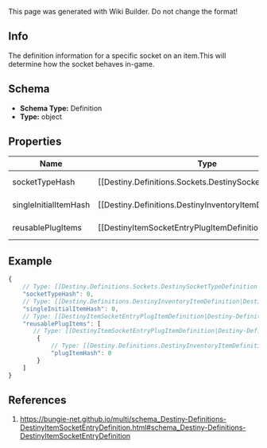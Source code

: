 <span class="wiki-builder">This page was generated with Wiki Builder. Do not change the format!</span>

## Info
The definition information for a specific socket on an item.This will determine how the socket behaves in-game.

## Schema
* **Schema Type:** Definition
* **Type:** object

## Properties
Name | Type | Description
---- | ---- | -----------
socketTypeHash | [[Destiny.Definitions.Sockets.DestinySocketTypeDefinition|Destiny-Definitions-Sockets-DestinySocketTypeDefinition]]:integer:uint32 | All sockets have a type, and this is the hash identifier for this particular type.Use it to look up the DestinySocketTypeDefinition: read there for more information onhow socket types affect the behavior of the socket.
singleInitialItemHash | [[Destiny.Definitions.DestinyInventoryItemDefinition|Destiny-Definitions-DestinyInventoryItemDefinition]]:integer:uint32 | If a valid hash, this is the hash identifier for the DestinyInventoryItemDefinitionrepresenting the Plug that will be initially inserted into the item on item creation.Otherwise, this Socket will either start without a plug inserted, or will have one randomlyinserted.
reusablePlugItems | [[DestinyItemSocketEntryPlugItemDefinition|Destiny-Definitions-DestinyItemSocketEntryPlugItemDefinition]]:Definition[] | This is a list of pre-determined plugs that can *always* be plugged into this socket, withoutthe character having the plug in their inventory. If this list is populated, you will not be allowed to plug an arbitrary item in the socket: youwill only be able to choose from one of these reusable plugs.

## Example
```javascript
{
    // Type: [[Destiny.Definitions.Sockets.DestinySocketTypeDefinition|Destiny-Definitions-Sockets-DestinySocketTypeDefinition]]:integer:uint32
    "socketTypeHash": 0,
    // Type: [[Destiny.Definitions.DestinyInventoryItemDefinition|Destiny-Definitions-DestinyInventoryItemDefinition]]:integer:uint32
    "singleInitialItemHash": 0,
    // Type: [[DestinyItemSocketEntryPlugItemDefinition|Destiny-Definitions-DestinyItemSocketEntryPlugItemDefinition]]:Definition[]
    "reusablePlugItems": [
       // Type: [[DestinyItemSocketEntryPlugItemDefinition|Destiny-Definitions-DestinyItemSocketEntryPlugItemDefinition]]:Definition
        {
            // Type: [[Destiny.Definitions.DestinyInventoryItemDefinition|Destiny-Definitions-DestinyInventoryItemDefinition]]:integer:uint32
            "plugItemHash": 0
        }
    ]
}

```

## References
1. https://bungie-net.github.io/multi/schema_Destiny-Definitions-DestinyItemSocketEntryDefinition.html#schema_Destiny-Definitions-DestinyItemSocketEntryDefinition
